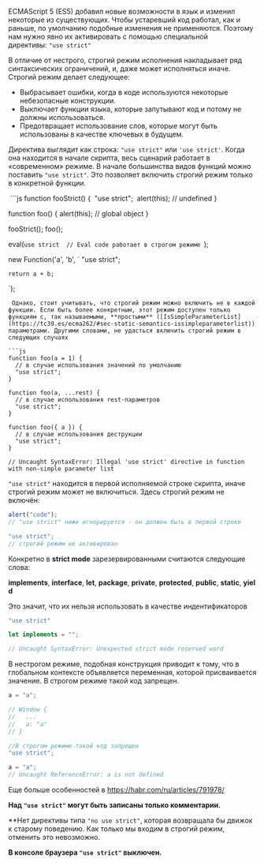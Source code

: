 ECMAScript 5 (ES5) добавил новые возможности в язык и изменил некоторые из существующих. Чтобы устаревший код работал, как и раньше, по умолчанию подобные изменения не применяются. Поэтому нам нужно явно их активировать с помощью специальной директивы: `"use strict"`

В отличие от нестрого, строгий режим исполнения накладывает ряд синтаксических ограничений, и, даже может исполняться иначе.
Строгий режим делает следующее:
- Выбрасывает ошибки, когда в коде используются некоторые небезопасные конструкции.
- Выключает функции языка, которые запутывают код и потому не должны использоваться.
- Предотвращает использование слов, которые могут быть использованы в качестве ключевых в будущем.

Директива выглядит как строка: `"use strict"` или `'use strict'`. Когда она находится в начале скрипта, весь сценарий работает в «современном» режиме. В начале большинства видов функций можно поставить `"use strict"`. Это позволяет включить строгий режим только в конкретной функции.

 ```js
function fooStrict() {
	 "use strict";
	 alert(this); // undefined
}

function foo() {
	 alert(this); // global object
}

fooStrict();
foo();

eval(`use strict 
	// Eval code работает в строгом режиме
`);

new Function('a', 'b', `
	"use strict";

	return a + b;
`);
```
 Однако, стоит учитывать, что строгий режим можно включить не в каждой функции. Если быть более конкретным, этот режим доступен только функциям с, так называемыми, **простыми** ([IsSimpleParameterList](https://tc39.es/ecma262/#sec-static-semantics-issimpleparameterlist)) параметрами. Другими словами, не удасться включить строгий режим в следующих случаях

```js
function foo(a = 1) {
  // в случае использования значений по умолчанию  
  "use strict";
}

function foo(a, ...rest) {
  // в случае использования rest-параметров
  "use strict";
}

function foo({ a }) {
  // в случае использования деструкции
  "use strict";
}

// Uncaught SyntaxError: Illegal 'use strict' directive in function with non-simple parameter list
```

`"use strict"` находится в первой исполняемой строке скрипта, иначе строгий режим может не включиться. Здесь строгий режим не включён:

```js
alert("code");
// "use strict" ниже игнорируется - он должен быть в первой строке

"use strict";
// строгий режим не активирован
```

Конкретно в **strict mode** зарезервированными считаются следующие слова:

**implements**, **interface**, **let**, **package**, **private**, **protected**, **public**, **static**, **yield**

Это значит, что их нельзя использовать в качестве индентификаторов
```js
"use strict"

let implements = "";

// Uncaught SyntaxError: Unexpected strict mode reserved word
```

В нестрогом режиме, подобная конструкция приводит к тому, что в глобальном контексте объявляется переменная, которой присваивается значение. В строгом режиме такой код запрещен.

```js
a = "a";

// Window {
//   ...
//   a: "a"
// }

//В строгом режиме такой код запрещен
"use strict";

a = "a";
// Uncaught ReferenceError: a is not defined
```

Еще больше особенностей в  https://habr.com/ru/articles/791978/

**Над `"use strict"` могут быть записаны только комментарии.**

**Нет директивы типа `"no use strict"`, которая возвращала бы движок к старому поведению. Как только мы входим в строгий режим, отменить это невозможно.

**В консоле браузера `"use strict"` выключен.**

